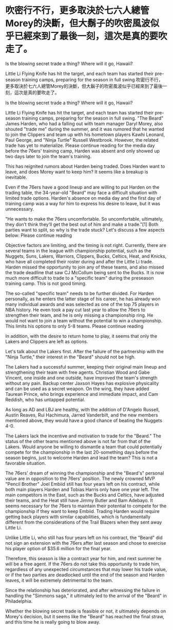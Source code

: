 #  吹密行不行，更多取決於七六人總管Morey的決斷，但大鬍子的吹密風波似乎已經來到了最後一刻，這次是真的要吹走了。

Is the blowing secret trade a thing? Where will it go, Hawaii?

Little Li Flying Knife has hit the target, and each team has started their pre-season training camps, preparing for the season in full swing 
  吹密行不行，更多取決於七六人總管Morey的決斷，但大鬍子的吹密風波似乎已經來到了最後一刻，這次是真的要吹走了。

Is the blowing secret trade a thing? Where will it go, Hawaii?

Little Li Flying Knife has hit the target, and each team has started their pre-season training camps, preparing for the season in full swing. "The Beard" James Harden, who had a falling out with team manager Daryl Morey, also shouted "trade me" during the summer, and it was rumored that he wanted to join the Clippers and team up with his hometown players Kawhi Leonard, Paul George, and "Ninja Turtle" Russell Westbrook. However, the related trade has yet to materialize. Please continue reading for the media day before the 76ers' training camp, Harden was absent and only showed up two days later to join the team's training.

This has reignited rumors about Harden being traded. Does Harden want to leave, and does Morey want to keep him? It seems like a breakup is inevitable.

Even if the 76ers have a good lineup and are willing to put Harden on the trading table, the 34-year-old "Beard" may face a difficult situation with limited trade options. Harden's absence on media day and the first day of training camp was a way for him to express his desire to leave, but it was unnecessary.

"He wants to make the 76ers uncomfortable. So uncomfortable, ultimately, they don’t think they’ll get the best out of him and make a trade."[1] Both parties want to split, so why is the trade stuck? Let's discuss a few aspects below: Please continue reading

Objective factors are limiting, and the timing is not right. Currently, there are several teams in the league with championship potential, such as the Nuggets, Suns, Lakers, Warriors, Clippers, Bucks, Celtics, Heat, and Knicks, who have all completed their roster during and after the Little Li trade. Harden missed the opportunity to join any of these teams, and also missed the trade deadline that saw CJ McCollum being sent to the Bucks. It is now much more difficult to trade to a "specific team" during the preseason training camp. This is not good timing.

The so-called "specific team" needs to be further divided. For Harden personally, as he enters the latter stage of his career, he has already won many individual awards and was selected as one of the top 75 players in NBA history. He even took a pay cut last year to allow the 76ers to strengthen their team, and he is only missing a championship ring. He would not want to join a team without the potential to win a championship. This limits his options to only 5-8 teams. Please continue reading

In addition, with the desire to return home to play, it seems that only the Lakers and Clippers are left as options.

Let's talk about the Lakers first. After the failure of the partnership with the "Ninja Turtle," their interest in the "Beard" should not be high.

The Lakers had a successful summer, keeping their original main lineup and strengthening their team with free agents. Christian Wood and Gabe Vincent, one inside and one outside, have improved the team's strength without any pain. Backup center Jaxson Hayes has explosive physicality and can be used as a secret weapon. On the wing, they have added Taurean Prince, who brings experience and immediate impact, and Cam Reddish, who has untapped potential.

As long as AD and LBJ are healthy, with the addition of D'Angelo Russell, Austin Reaves, Rui Hachimura, Jarred Vanderbilt, and the new members mentioned above, they would have a good chance of beating the Nuggets 4-0.

The Lakers lack the incentive and motivation to trade for the "Beard." The status of the other teams mentioned above is not far from that of the Lakers. Would anyone be willing to dismantle a team that could potentially compete for the championship in the last 20-something days before the season begins, just to welcome Harden and lead the team? This is not a favorable situation.

The 76ers' dream of winning the championship and the "Beard's" personal value are in opposition to the 76ers' position. The newly crowned MVP "Pencil Brother" Joel Embiid still has four years left on his contract, while both main players Harden and Tobias Harris only have one year left. The main competitors in the East, such as the Bucks and Celtics, have adjusted their teams, and the Heat still have Jimmy Butler and Bam Adebayo. It seems necessary for the 76ers to maintain their potential to compete for the championship if they want to keep Embiid. Trading Harden would require getting back players with similar capabilities, which is fundamentally different from the considerations of the Trail Blazers when they sent away Little Li.

Unlike Little Li, who still has four years left on his contract, the "Beard" did not sign an extension with the 76ers after last season and chose to exercise his player option of $35.6 million for the final year.

Therefore, this season is like a contract year for him, and next summer he will be a free agent. If the 76ers do not take this opportunity to trade him, regardless of any unexpected circumstances that may lower his trade value, or if the two parties are deadlocked until the end of the season and Harden leaves, it will be extremely detrimental to the team.

Since the relationship has deteriorated, and after witnessing the failure in handling the "Simmons saga," it ultimately led to the arrival of the "Beard" in Philadelphia.

Whether the blowing secret trade is feasible or not, it ultimately depends on Morey's decision, but it seems like the "Beard" has reached the final straw, and this time he is really going to blow away.